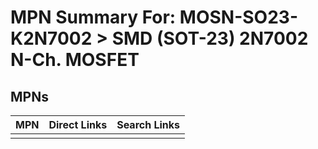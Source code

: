 



# MPN Summary For: MOSN-SO23-K2N7002 > SMD (SOT-23) 2N7002 N-Ch. MOSFET

## MPNs
  

|MPN|Direct Links|Search Links|
| :--- | :--- | :--- |
||||
